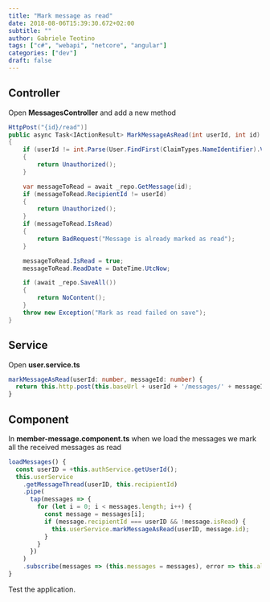 ```yaml
---
title: "Mark message as read"
date: 2018-08-06T15:39:30.672+02:00
subtitle: ""
author: Gabriele Teotino
tags: ["c#", "webapi", "netcore", "angular"]
categories: ["dev"]
draft: false
---
```


<!--more-->

## Controller

Open **MessagesController** and add a new method

```csharp
HttpPost("{id}/read")]
public async Task<IActionResult> MarkMessageAsRead(int userId, int id)
{
    if (userId != int.Parse(User.FindFirst(ClaimTypes.NameIdentifier).Value))
    {
        return Unauthorized();
    }

    var messageToRead = await _repo.GetMessage(id);
    if (messageToRead.RecipientId != userId)
    {
        return Unauthorized();
    }
    if (messageToRead.IsRead)
    {
        return BadRequest("Message is already marked as read");
    }

    messageToRead.IsRead = true;
    messageToRead.ReadDate = DateTime.UtcNow;

    if (await _repo.SaveAll())
    {
        return NoContent();
    }
    throw new Exception("Mark as read failed on save");
}
```

## Service

Open **user.service.ts**

```typescript
markMessageAsRead(userId: number, messageId: number) {
  return this.http.post(this.baseUrl + userId + '/messages/' + messageId + '/read', {}).subscribe();
}
```

## Component

In **member-message.component.ts** when we load the messages we mark all the received messages as read

```typescript
loadMessages() {
  const userID = +this.authService.getUserId();
  this.userService
    .getMessageThread(userID, this.recipientId)
    .pipe(
      tap(messages => {
        for (let i = 0; i < messages.length; i++) {
          const message = messages[i];
          if (message.recipientId === userID && !message.isRead) {
            this.userService.markMessageAsRead(userID, message.id);
          }
        }
      })
    )
    .subscribe(messages => (this.messages = messages), error => this.alertify.error(error));
}
```

Test the application.

